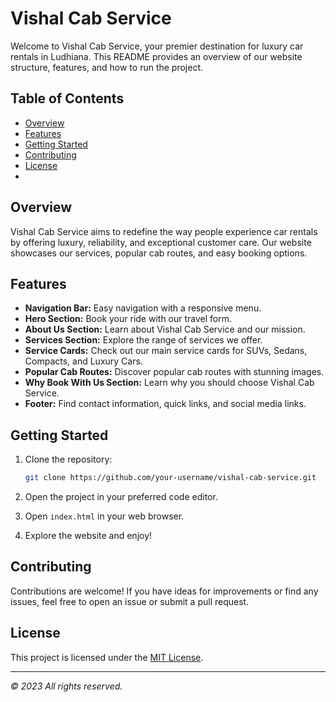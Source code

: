 
# Vishal Cab Service

Welcome to Vishal Cab Service, your premier destination for luxury car rentals in Ludhiana. This README provides an overview of our website structure, features, and how to run the project.

## Table of Contents
- [Overview](#overview)
- [Features](#features)
- [Getting Started](#getting-started)
- [Contributing](#contributing)
- [License](#license)
- 
## Overview
Vishal Cab Service aims to redefine the way people experience car rentals by offering luxury, reliability, and exceptional customer care. Our website showcases our services, popular cab routes, and easy booking options.

## Features
- **Navigation Bar:** Easy navigation with a responsive menu.
- **Hero Section:** Book your ride with our travel form.
- **About Us Section:** Learn about Vishal Cab Service and our mission.
- **Services Section:** Explore the range of services we offer.
- **Service Cards:** Check out our main service cards for SUVs, Sedans, Compacts, and Luxury Cars.
- **Popular Cab Routes:** Discover popular cab routes with stunning images.
- **Why Book With Us Section:** Learn why you should choose Vishal Cab Service.
- **Footer:** Find contact information, quick links, and social media links.

## Getting Started
1. Clone the repository:
   ```bash
   git clone https://github.com/your-username/vishal-cab-service.git
   ```

2. Open the project in your preferred code editor.

3. Open `index.html` in your web browser.

4. Explore the website and enjoy!

## Contributing
Contributions are welcome! If you have ideas for improvements or find any issues, feel free to open an issue or submit a pull request.

## License
This project is licensed under the [MIT License](LICENSE).


---

*© 2023 All rights reserved.*
